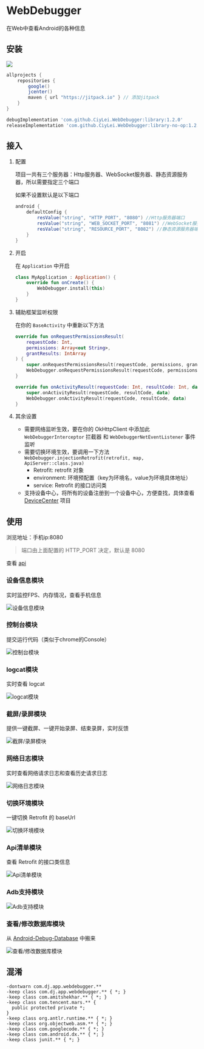 # WebDebugger

在Web中查看Android的各种信息

## 安装

[![](https://jitpack.io/v/CiyLei/WebDebugger.svg)](https://jitpack.io/#CiyLei/WebDebugger)

```groovy
allprojects {
    repositories {
        google()
        jcenter()
        maven { url "https://jitpack.io" } // 添加jitpack
    }
}
```
```groovy
debugImplementation 'com.github.CiyLei.WebDebugger:library:1.2.0'
releaseImplementation 'com.github.CiyLei.WebDebugger:library-no-op:1.2.0'
```

## 接入

1. 配置

    项目一共有三个服务器：Http服务器、WebSocket服务器、静态资源服务器，所以需要指定三个端口
    
    如果不设置默认是以下端口
    ```GROOVY
    android {
        defaultConfig {
            resValue("string", "HTTP_PORT", "8080") //Http服务器端口
            resValue("string", "WEB_SOCKET_PORT", "8081") //WebSocket服务器端口
            resValue("string", "RESOURCE_PORT", "8082") //静态资源服务器端口
        }
    }
    ```

2. 开启

    在 `Application` 中开启
    ```kotlin
    class MyApplication : Application() {
        override fun onCreate() {
            WebDebugger.install(this)
        }
    }
    ```
    
3. 辅助框架监听权限

    在你的 `BaseActivity` 中重新以下方法
    ```kotlin
    override fun onRequestPermissionsResult(
        requestCode: Int,
        permissions: Array<out String>,
        grantResults: IntArray
    ) {
        super.onRequestPermissionsResult(requestCode, permissions, grantResults)
        WebDebugger.onRequestPermissionsResult(requestCode, permissions, grantResults)
    }

    override fun onActivityResult(requestCode: Int, resultCode: Int, data: Intent?) {
        super.onActivityResult(requestCode, resultCode, data)
        WebDebugger.onActivityResult(requestCode, resultCode, data)
    }
    ```

4. 其余设置

    * 需要网络监听生效，要在你的 OkHttpClient 中添加此 `WebDebuggerInterceptor` 拦截器 和 `WebDebuggerNetEventListener` 事件监听
    * 需要切换环境生效，要调用一下方法 `WebDebugger.injectionRetrofit(retrofit, map, ApiServer::class.java)`
        * Retrofit: retrofit 对象
        * environment: 环境预配置（key为环境名，value为环境具体地址）
        * service: Retrofit 的接口访问类
    * 支持设备中心，将所有的设备注册到一个设备中心，方便查找，具体查看 [DeviceCenter](https://github.com/CiyLei/DeviceCenter) 项目

## 使用

浏览地址：手机ip:8080
> 端口由上面配置的 HTTP_PORT 决定，默认是 8080

查看 [api](https://github.com/CiyLei/WebDebugger/blob/master/Api.md)

### 设备信息模块

实时监控FPS、内存情况，查看手机信息

![设备信息模块](https://raw.githubusercontent.com/CiyLei/WebDebugger/master/img/%E8%AE%BE%E5%A4%87%E4%BF%A1%E6%81%AF.png)

### 控制台模块

提交运行代码（类似于chrome的Console）

![控制台模块](https://raw.githubusercontent.com/CiyLei/WebDebugger/master/img/%e6%8e%a7%e5%88%b6%e5%8f%b0.png)

### logcat模块

实时查看 logcat

![logcat模块](https://raw.githubusercontent.com/CiyLei/WebDebugger/master/img/logcat.png)

### 截屏/录屏模块

提供一键截屏、一键开始录屏、结束录屏，实时反馈

![截屏/录屏模块](https://raw.githubusercontent.com/CiyLei/WebDebugger/master/img/%E6%88%AA%E5%B1%8F%E5%BD%95%E5%B1%8F.png)

### 网络日志模块

实时查看网络请求日志和查看历史请求日志

![网络日志模块](https://raw.githubusercontent.com/CiyLei/WebDebugger/master/img/%E7%BD%91%E7%BB%9C%E6%97%A5%E5%BF%97.png)

### 切换环境模块

一键切换 Retrofit 的 baseUrl

![切换环境模块](https://raw.githubusercontent.com/CiyLei/WebDebugger/master/img/%E5%88%87%E6%8D%A2%E7%8E%AF%E5%A2%83.png)

### Api清单模块

查看 Retrofit 的接口类信息

![Api清单模块](https://raw.githubusercontent.com/CiyLei/WebDebugger/master/img/api%E6%B8%85%E5%8D%95.png)

### Adb支持模块

![Adb支持模块](https://raw.githubusercontent.com/CiyLei/WebDebugger/master/img/adb.png)

### 查看/修改数据库模块

从 [Android-Debug-Database](https://github.com/amitshekhariitbhu/Android-Debug-Database) 中搬来

![查看/修改数据库模块](https://raw.githubusercontent.com/CiyLei/WebDebugger/master/img/db.png)

## 混淆

```proguard
-dontwarn com.dj.app.webdebugger.**
-keep class com.dj.app.webdebugger.** { *; }
-keep class com.amitshekhar.** { *; }
-keep class com.tencent.mars.** {
  public protected private *;
}
-keep class org.antlr.runtime.** { *; }
-keep class org.objectweb.asm.** { *; }
-keep class com.googlecode.** { *; }
-keep class com.android.dx.** { *; }
-keep class junit.** { *; }
```